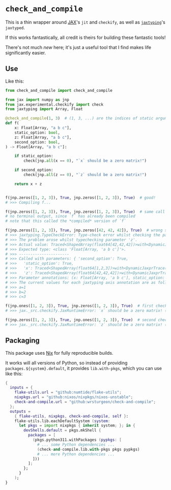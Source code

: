# `check_and_compile`

This is a thin wrapper around [JAX](https://github.com/google/jax)'s `jit` and `checkify`,
as well as [`jaxtyping`](https://github.com/patrick-kidger/jaxtyping)'s `jaxtyped`.

If this works fantastically, all credit is theirs for building these fantastic tools!

There's not much _new_ here; it's just a useful tool that I find makes life significantly easier.

## Use

Like this:

```python
from check_and_compile import check_and_compile

from jax import numpy as jnp
from jax.experimental.checkify import check
from jaxtyping import Array, Float

@check_and_compile(1, 3)  # (1, 3, ...) are the indices of static arguments!
def f(
    x: Float[Array, "a b c"],
    static_option: bool,
    z: Float[Array, "a b c"],
    second_option: bool,
) -> Float[Array, "a b c"]:

    if static_option:
        check(jnp.all(x == 0), "`x` should be a zero matrix!")

    if second_option:
        check(jnp.all(z == 0), "`z` should be a zero matrix!")

    return x + z


f(jnp.zeros([1, 2, 3]), True, jnp.zeros([1, 2, 3]), True)  # good!
# >>> Compiling f...

f(jnp.zeros([1, 2, 3]), True, jnp.zeros([1, 2, 3]), True)  # same call again...
# no terminal output, since `f` has already been compiled
# note that this called the *compiled* version of `f`

f(jnp.zeros([1, 2, 3]), True, jnp.zeros([42, 42, 42]), True)  # wrong shapes!
# >>> jaxtyping.TypeCheckError: Type-check error whilst checking the parameters of f.
# >>> The problem arose whilst typechecking parameter 'z'.
# >>> Actual value: Traced<ShapedArray(float64[42,42,42])>with<DynamicJaxprTrace(level=1/0)>
# >>> Expected type: <class 'Float[Array, 'a b c']'>.
# >>> ----------------------
# >>> Called with parameters: { 'second_option': True,
# >>>   'static_option': True,
# >>>   'x': Traced<ShapedArray(float64[1,2,3])>with<DynamicJaxprTrace(level=1/0)>,
# >>>   'z': Traced<ShapedArray(float64[42,42,42])>with<DynamicJaxprTrace(level=1/0)>}
# >>> Parameter annotations: (x: Float[Array, 'a b c'], static_option: bool, z: Float[Array, 'a b c'], second_option: bool).
# >>> The current values for each jaxtyping axis annotation are as follows.
# >>> a=1
# >>> b=2
# >>> c=3

f(jnp.ones([1, 2, 3]), True, jnp.zeros([1, 2, 3]), True)  # first check fails
# >>> jax._src.checkify.JaxRuntimeError: `x` should be a zero matrix! (`check` failed)

f(jnp.zeros([1, 2, 3]), True, jnp.ones([1, 2, 3]), True)  # second check fails
# >>> jax._src.checkify.JaxRuntimeError: `z` should be a zero matrix! (`check` failed)
```

## Packaging

This package uses [Nix](https://github.com/nixos/nix) for fully reproducible builds.

It works will all versions of Python, so instead of providing `packages.${system}.default`,
it provides `lib.with-pkgs`, which you can use like this:

```nix
{
  inputs = {
    flake-utils.url = "github:numtide/flake-utils";
    nixpkgs.url = "github:nixos/nixpkgs/nixos-unstable";
    check-and-compile.url = "github:wrsturgeon/check-and-compile";
  };
  outputs =
    { flake-utils, nixpkgs, check-and-compile, self }:
    flake-utils.lib.eachDefaultSystem (system:
      let pkgs = import nixpkgs { inherit system; }; in {
        devShells.default = pkgs.mkShell {
          packages = [
            (pkgs.python311.withPackages (pypkgs: [
              # ... some Python dependencies ...
              (check-and-compile.lib.with-pkgs pkgs pypkgs)
              # ... more Python dependencies ...
            ]))
          ];
        };
      }
    );
}
```
